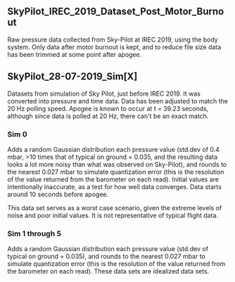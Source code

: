 ## SkyPilot_IREC_2019_Dataset_Post_Motor_Burnout
Raw pressure data collected from Sky-Pilot at IREC 2019, using the body system. Only data after motor burnout is kept, and to reduce file size data has been trimmed at some point after apogee.

## SkyPilot_28-07-2019_Sim[X]
Datasets from simulation of Sky Pilot, just before IREC 2019. It was converted into pressure and time data. Data has been adjusted to match the 20 Hz polling speed. Apogee is known to occur at t = 39.23 seconds, although since data is polled at 20 Hz, there can't be an exact match.

### Sim 0
Adds a random Gaussian distribution each pressure value (std.dev of 0.4 mbar, >10 times that of typical on ground = 0.035, and the resulting data looks a lot more noisy than what was observed on Sky-Pilot), and rounds to the nearest 0.027 mbar to simulate quantization error (this is the resolution of the value returned from the barometer on each read). Initial values are intentionally inaccurate, as a test for how well data converges. Data starts around 10 seconds before apogee.

This data set serves as a worst case scenario, given the extreme levels of noise and poor initial values. It is not representative of typical flight data.

### Sim 1 through 5
Adds a random Gaussian distribution each pressure value (std.dev of typical on ground = 0.035), and rounds to the nearest 0.027 mbar to simulate quantization error (this is the resolution of the value returned from the barometer on each   read). These data sets are idealized data sets.


